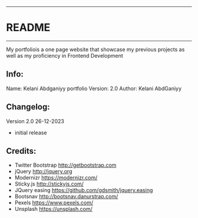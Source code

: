 -----------------------
# README
-----------------------
My portfoliois a one page website that showcase my previous projects as well as my proficiency in Frontend Development


Info:
-----------------------
Name: 		Kelani Abdganiyy portfolio 
Version: 	2.0
Author: 	Kelani AbdGaniyy



Changelog:
-----------------------
Version 2.0 26-12-2023
- initial release 


Credits:
-----------------------
- Twitter Bootstrap http://getbootstrap.com
- jQuery http://jquery.org
- Modernizr https://modernizr.com/
- Sticky.js http://stickyjs.com/
- JQuery easing https://github.com/gdsmith/jquery.easing
- Bootsnav http://bootsnav.danurstrap.com/
- Pexels https://www.pexels.com/
- Unsplash https://unsplash.com/
